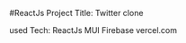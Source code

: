 #ReactJs Project
Title: Twitter clone

used Tech:
          ReactJs
          MUI
          Firebase
          vercel.com
          
